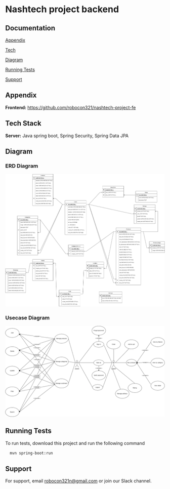 
# Nashtech project backend








## Documentation

[Appendix](#appendix)

[Tech](#tech-stack)

[Diagram](#diagram)

[Running Tests](#running-tests)

[Support](#support)


## Appendix

**Frontend:** https://github.com/robocon321/nashtech-project-fe

## Tech Stack


**Server:** Java spring boot, Spring Security, Spring Data JPA

## Diagram

### ERD Diagram

![Not found](./documents/ERD.drawio.png)

### Usecase Diagram

![Not found](./documents/Usecase.drawio.png)

## Running Tests

To run tests, download this project and run the following command

```bash
  mvn spring-boot:run
```


## Support

For support, email robocon321n@gmail.com or join our Slack channel.

